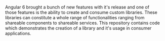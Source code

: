 Angular 6 brought a bunch of new features with it's release and one of those features is the ability to create and consume custom libraries.
These libraries can constitute a whole range of functionalities ranging from shareable components to shareable services.
This repository contains code which demonstrates the creation of a library and it's usage in consumer applications.
